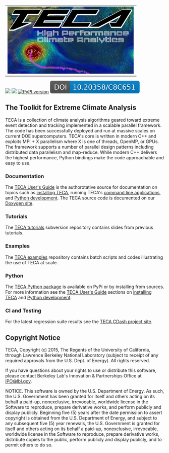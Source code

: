 <table style="border: 1px; border-collapse: collapse; border-spacing: 0px;">
<tr><td width="402px">
<img src="https://raw.githubusercontent.com/LBL-EESA/TECA/8ea6a121c8c29cdab31be4226b0564c9ee5a9726/doc/rtd/images/teca_logo_crop2_lg.png" width="400px">
</td></tr>
</table>
<a href="https://travis-ci.com/LBL-EESA/TECA"><img src="https://travis-ci.com/LBL-EESA/TECA.svg?token=zV3LhFtYvjcvo67W2uji&branch=master"></a>
<a href="https://teca.readthedocs.io/en/latest/?badge=latest"><img src="https://readthedocs.org/projects/teca/badge/?version=latest"></a>
<a href="https://badge.fury.io/py/teca"><img src="https://badge.fury.io/py/teca.svg" alt="PyPI version"></a>
<a href="https://doi.org/10.20358/C8C651"><img src="doc/images/teca_doi_badge.svg"></a>

## The Toolkit for Extreme Climate Analysis
TECA is a collection of climate analysis algorithms geared toward extreme event detection and tracking implemented in a scalable parallel framework. The code has been successfully deployed and run at massive scales on current DOE supercomputers. TECA's core is written in modern C++ and exploits MPI + X parallelism where X is one of threads, OpenMP, or GPUs. The framework supports a number of parallel design patterns including distributed data parallelism and map-reduce. While modern C++ delivers the highest performance, Python bindings make the code approachable and easy to use.

### Documentation
The [TECA User's Guide](https://teca.readthedocs.io/en/latest/) is the authorotative source for documentation on topics such as [installing TECA](https://teca.readthedocs.io/en/latest/installation.html), running TECA's [command line applications](https://teca.readthedocs.io/en/latest/applications.html), and [Python development](https://teca.readthedocs.io/en/latest/python.html). The TECA source code is documented on our [Doxygen site](https://teca.readthedocs.io/en/latest/doxygen/index.html).

### Tutorials
The [TECA tutorials](https://sourceforge.net/p/teca/TECA_tutorials) subversion repository contains slides from previous tutorials.

### Examples
The [TECA examples](https://github.com/LBL-EESA/TECA_examples) repository contains batch scripts and codes illustrating the use of TECA at scale.

### Python
The [TECA Python package]() is available on PyPi or by installing from sources. For more information see the [TECA User's Guide](https://teca.readthedocs.io/en/latest/) sections on [installing TECA](https://teca.readthedocs.io/en/latest/installation.html) and [Python development](https://teca.readthedocs.io/en/latest/python.html).

### CI and Testing
For the latest regression suite results see the [TECA CDash project site](https://my.cdash.org/index.php?project=TECA).

## Copyright Notice
TECA, Copyright (c) 2015, The Regents of the University of California, through Lawrence Berkeley National Laboratory (subject to receipt of any required approvals from the U.S. Dept. of Energy).  All rights reserved.

If you have questions about your rights to use or distribute this software, please contact Berkeley Lab's Innovation & Partnerships Office at  IPO@lbl.gov.

NOTICE.  This software is owned by the U.S. Department of Energy.  As such, the U.S. Government has been granted for itself and others acting on its behalf a paid-up, nonexclusive, irrevocable, worldwide license in the Software to reproduce, prepare derivative works, and perform publicly and display publicly.  Beginning five (5) years after the date permission to assert copyright is obtained from the U.S. Department of Energy, and subject to any subsequent five (5) year renewals, the U.S. Government is granted for itself and others acting on its behalf a paid-up, nonexclusive, irrevocable, worldwide license in the Software to reproduce, prepare derivative works, distribute copies to the public, perform publicly and display publicly, and to permit others to do so.
